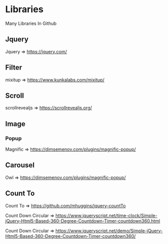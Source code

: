 # Libraries
Many Libraries In Github

## Jquery
Jquery => https://jquery.com/

## Filter 
mixitup => https://www.kunkalabs.com/mixitup/

## Scroll 
scrollrevealjs => https://scrollrevealjs.org/

## Image 
### Popup 
Magnific => https://dimsemenov.com/plugins/magnific-popup/

## Carousel 
Owl => https://dimsemenov.com/plugins/magnific-popup/

## Count To 
Count To => https://github.com/mhuggins/jquery-countTo

Count Down Circular  => https://www.jqueryscript.net/time-clock/Simple-jQuery-Html5-Based-360-Degree-Countdown-Timer-countdown360.html

Count Down Circular  => https://www.jqueryscript.net/demo/Simple-jQuery-Html5-Based-360-Degree-Countdown-Timer-countdown360/